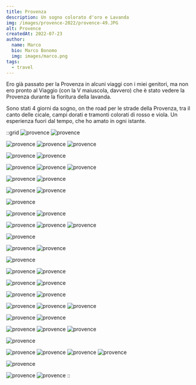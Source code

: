 ```yaml
---
title: Provenza
description: Un sogno colorato d'oro e Lavanda
img: /images/provence-2022/provence-49.JPG
alt: Provence
createdAt: 2022-07-23
author:
  name: Marco
  bio: Marco Bonomo
  img: images/marco.png
tags:
  - travel
---
```


Ero già passato per la Provenza in alcuni viaggi con i miei genitori, ma non ero pronto al Viaggio (con la V maiuscola, davvero) che è stato vedere la Provenza durante la fioritura della lavanda.

Sono stati 4 giorni da sogno, on the road per le strade della Provenza, tra il canto delle cicale, campi dorati e tramonti colorati di rosso e viola. 
Un esperienza fuori dal tempo, che ho amato in ogni istante.

::grid
![provence](/images/provence-2022/provence-2.JPG)
![provence](/images/provence-2022/provence-3.JPG)

![provence](/images/provence-2022/provence-1.JPG)
![provence](/images/provence-2022/provence-5.JPG)
![provence](/images/provence-2022/provence-6.JPG)

![provence](/images/provence-2022/provence-7.JPG)
![provence](/images/provence-2022/provence-8.JPG)

![provence](/images/provence-2022/provence-9.JPG)
![provence](/images/provence-2022/provence-10.JPG)
![provence](/images/provence-2022/provence-12.JPG)

![provence](/images/provence-2022/provence-13.JPG)
![provence](/images/provence-2022/provence-14.JPG)

![provence](/images/provence-2022/provence-15.JPG)
![provence](/images/provence-2022/provence-16.JPG)

![provence](/images/provence-2022/provence-17.JPG)

![provence](/images/provence-2022/provence-18.JPG)
![provence](/images/provence-2022/provence-19.JPG)

![provence](/images/provence-2022/provence-20.JPG)
![provence](/images/provence-2022/provence-21.JPG)
![provence](/images/provence-2022/provence-11.JPG)

![provence](/images/provence-2022/provence-24.JPG)

![provence](/images/provence-2022/provence-23.JPG)
![provence](/images/provence-2022/provence-25.JPG)

![provence](/images/provence-2022/provence-26.JPG)

![provence](/images/provence-2022/provence-27.JPG)
![provence](/images/provence-2022/provence-29.JPG)

![provence](/images/provence-2022/provence-28.JPG)
![provence](/images/provence-2022/provence-30.JPG)

![provence](/images/provence-2022/provence-31.JPG)
![provence](/images/provence-2022/provence-32.JPG)

![provence](/images/provence-2022/provence-33.JPG)
![provence](/images/provence-2022/provence-34.JPG)
![provence](/images/provence-2022/provence-35.JPG)

![provence](/images/provence-2022/provence-37.JPG)
![provence](/images/provence-2022/provence-39.JPG)

![provence](/images/provence-2022/provence-40.JPG)
![provence](/images/provence-2022/provence-41.JPG)
![provence](/images/provence-2022/provence-47.JPG)

![provence](/images/provence-2022/provence-50.JPG)

![provence](/images/provence-2022/provence-51.JPG)
![provence](/images/provence-2022/provence-52.JPG)
![provence](/images/provence-2022/provence-56.JPG)
![provence](/images/provence-2022/provence-57.JPG)

![provence](/images/provence-2022/provence-54.JPG)

![provence](/images/provence-2022/provence-58.JPG)
![provence](/images/provence-2022/provence-59.JPG)
::
